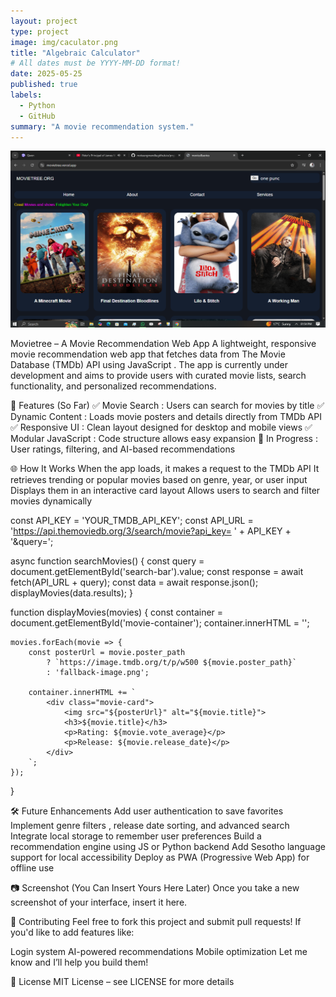 ```yaml
---
layout: project
type: project
image: img/caculator.png
title: "Algebraic Calculator"
# All dates must be YYYY-MM-DD format!
date: 2025-05-25
published: true
labels:
  - Python
  - GitHub
summary: "A movie recommendation system."
---
```


<img class="img-fluid" src="../img/shot.png">


Movietree – A Movie Recommendation Web App
A lightweight, responsive movie recommendation web app that fetches data from The Movie Database (TMDb) API using JavaScript . The app is currently under development and aims to provide users with curated movie lists, search functionality, and personalized recommendations.

🧩 Features (So Far)
✅ Movie Search : Users can search for movies by title
✅ Dynamic Content : Loads movie posters and details directly from TMDb API
✅ Responsive UI : Clean layout designed for desktop and mobile views
✅ Modular JavaScript : Code structure allows easy expansion
🚧 In Progress : User ratings, filtering, and AI-based recommendations

🌐 How It Works
When the app loads, it makes a request to the TMDb API
It retrieves trending or popular movies based on genre, year, or user input
Displays them in an interactive card layout
Allows users to search and filter movies dynamically

const API_KEY = 'YOUR_TMDB_API_KEY';
const API_URL = 'https://api.themoviedb.org/3/search/movie?api_key= ' + API_KEY + '&query=';

async function searchMovies() {
    const query = document.getElementById('search-bar').value;
    const response = await fetch(API_URL + query);
    const data = await response.json();
    displayMovies(data.results);
}

function displayMovies(movies) {
    const container = document.getElementById('movie-container');
    container.innerHTML = '';
    
    movies.forEach(movie => {
        const posterUrl = movie.poster_path 
            ? `https://image.tmdb.org/t/p/w500 ${movie.poster_path}` 
            : 'fallback-image.png';

        container.innerHTML += `
            <div class="movie-card">
                <img src="${posterUrl}" alt="${movie.title}">
                <h3>${movie.title}</h3>
                <p>Rating: ${movie.vote_average}</p>
                <p>Release: ${movie.release_date}</p>
            </div>
        `;
    });
}

🛠️ Future Enhancements
Add user authentication to save favorites
Implement genre filters , release date sorting, and advanced search
Integrate local storage to remember user preferences
Build a recommendation engine using JS or Python backend
Add Sesotho language support for local accessibility
Deploy as PWA (Progressive Web App) for offline use

📷 Screenshot (You Can Insert Yours Here Later)
Once you take a new screenshot of your interface, insert it here. 

🙌 Contributing
Feel free to fork this project and submit pull requests!
If you'd like to add features like:

Login system
AI-powered recommendations
Mobile optimization
Let me know and I’ll help you build them!

📝 License
MIT License – see LICENSE for more details
